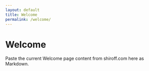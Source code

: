 ```yaml
---
layout: default
title: Welcome
permalink: /welcome/
---
```


# Welcome

Paste the current Welcome page content from shiroff.com here as Markdown.
